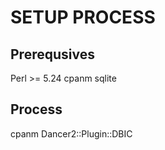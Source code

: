 # SETUP PROCESS

## Prerequsives

Perl >= 5.24
cpanm
sqlite

## Process

cpanm Dancer2::Plugin::DBIC